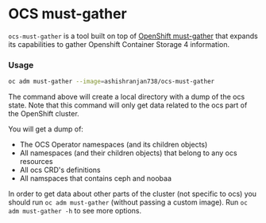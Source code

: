 OCS must-gather
=================

`ocs-must-gather` is a tool built on top of [OpenShift must-gather](https://github.com/openshift/must-gather)
that expands its capabilities to gather Openshift Container Storage 4 information.

### Usage
```sh
oc adm must-gather --image=ashishranjan738/ocs-must-gather
```

The command above will create a local directory with a dump of the ocs state.
Note that this command will only get data related to the ocs part of the OpenShift cluster.

You will get a dump of:
- The OCS Operator namespaces (and its children objects)
- All namespaces (and their children objects) that belong to any ocs resources
- All ocs CRD's definitions
- All namspaces that contains ceph and noobaa

In order to get data about other parts of the cluster (not specific to ocs) you should
run `oc adm must-gather` (without passing a custom image). Run `oc adm must-gather -h` to see more options.